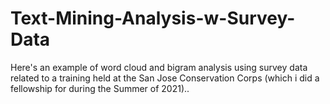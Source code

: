 # Text-Mining-Analysis-w-Survey-Data
Here's an example of word cloud and bigram analysis using survey data related to a training held at the San Jose Conservation Corps (which i did a fellowship for during the Summer of 2021)..
